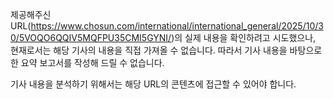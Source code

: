 제공해주신 URL(https://www.chosun.com/international/international_general/2025/10/30/5VOQO6QQIV5MQFPU35CMI5GYNI/)의 실제 내용을 확인하려고 시도했으나, 현재로서는 해당 기사의 내용을 직접 가져올 수 없습니다. 따라서 기사 내용을 바탕으로 한 요약 보고서를 작성해 드릴 수 없습니다.

기사 내용을 분석하기 위해서는 해당 URL의 콘텐츠에 접근할 수 있어야 합니다.